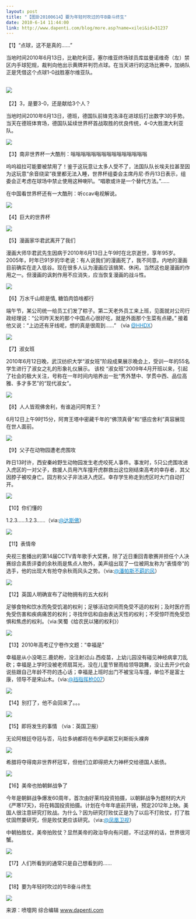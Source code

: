 ```yaml
---
layout: post
title: "【图卦20100614】要为年轻时吹过的牛B奋斗终生"
date: 2010-6-14 11:44:00
link: http://www.dapenti.com/blog/more.asp?name=xilei&id=31237
---
```


<div class="oblog_text" align="left">
<p>【1】“点球，这不是真的……”</p>
<p>当地时间2010年6月13日，比勒陀利亚，塞尔维亚终场球员库兹曼诺维奇（左）禁区内手球犯规，裁判向他出示黄牌并判罚点球。在当天进行的这场比赛中，加纳队正是凭借这个点球1-0战胜塞尔维亚队。</p>
<p><br><a><img style="BORDER-BOTTOM-COLOR: #000000; BORDER-TOP-COLOR: #000000; BORDER-RIGHT-COLOR: #000000; BORDER-LEFT-COLOR: #000000" border="0" src="http://ptimg.org:88/dapenti/085379791c4a/9z105rpc.jpg">　</a></p>
<p>【2】3，是要3-0，还是献给3个人？</p>
<p>当地时间2010年6月13日，德班，德国队前锋克洛泽在进球后打出数字3的手势。当天在德班体育场，德国队延续世界杯首战取胜的优良传统，4-0大胜澳大利亚队。</p>
<p><img style="BORDER-BOTTOM-COLOR: #000000; BORDER-TOP-COLOR: #000000; BORDER-RIGHT-COLOR: #000000; BORDER-LEFT-COLOR: #000000" border="0" src="http://ptimg.org:88/dapenti/202869791cf7/19atgwvp.jpg"></p>
<p>【3】南非世界杯一大酷刑：嗡嗡嗡嗡嗡嗡嗡嗡嗡嗡嗡嗡嗡嗡嗡</p>
<p>呜呜祖拉可能要被禁用了！鉴于这玩意让太多人受不了，法国队队长埃夫拉甚至因为这玩意“余音绕梁”夜里都无法入睡，世界杯组委会主席丹尼·乔丹13日表示，组委会正考虑在球场中禁止使用这种喇叭。“唱歌或许是一个替代方法。”……</p>
<p>在中国看世界杯还有一大酷刑：听ccav电视解说。</p>
<p><img style="BORDER-BOTTOM-COLOR: #000000; BORDER-TOP-COLOR: #000000; BORDER-RIGHT-COLOR: #000000; BORDER-LEFT-COLOR: #000000" border="0" src="http://ptimg.org:88/dapenti/396149791f71/i2vujvl4.jpg"></p>
<p>【4】巨大的世界杯</p>
<p><img style="BORDER-BOTTOM-COLOR: #000000; BORDER-TOP-COLOR: #000000; BORDER-RIGHT-COLOR: #000000; BORDER-LEFT-COLOR: #000000" border="0" src="http://ptimg.org:88/dapenti/72556979272a/duxvn8t5.jpg"></p>
<p>【5】漫画家华君武离开了我们</p>
<p>漫画大师华君武先生因病于2010年6月13日上午9时在北京逝世，享年95岁。2005年，时年已91岁的华老说：有人说我们的漫画死了，我不同意。内地的漫画目前确实在走入低谷。现在很多人认为漫画应该搞笑、休闲，当然这也是漫画的作用之一。但漫画的讽刺作用不应消失，应当恢复漫画的战斗性。</p>
<p><img style="BORDER-BOTTOM-COLOR: #000000; BORDER-TOP-COLOR: #000000; BORDER-RIGHT-COLOR: #000000; BORDER-LEFT-COLOR: #000000" border="0" src="http://ptimg.org:88/dapenti/45942979281c/427cu2fl.jpg"></p>
<p>【6】万水千山粽是情, 糖馅肉馅啥都行</p>
<p>端午节，某公司统一给员工们发了粽子。第二天老外员工来上班，见面就对公司行政经理说：“公司昨天发的那个中国点心很好吃，就是外面那个生菜有点硬。” 接着他又说：“上边还有牙线呢，想的真是很周到……” （via <a href="http://t.sina.com.cn/n/HHDX"><font color="#0082cb">@HHDX</font></a>）<br></p>
<p><img style="BORDER-BOTTOM-COLOR: #000000; BORDER-TOP-COLOR: #000000; BORDER-RIGHT-COLOR: #000000; BORDER-LEFT-COLOR: #000000" border="0" src="http://ptimg.org:88/dapenti/98055979286a/i1um1bp8.jpg"></p>
<p>【7】淑女班</p>
<p>2010年6月12日晚，武汉纺织大学“淑女班”阶段成果展示晚会上，受训一年的55名学生进行了淑女之礼的形象礼仪展示。 该校 “淑女班”2009年4月开班以来，引起了社会的极大关注，号称在一年时间内培养出一批“秀外慧中、学贯中西、品位高雅、多才多艺”的“现代淑女”。</p>
<p><img style="BORDER-BOTTOM-COLOR: #000000; BORDER-TOP-COLOR: #000000; BORDER-RIGHT-COLOR: #000000; BORDER-LEFT-COLOR: #000000" border="0" src="http://ptimg.org:88/dapenti/701239792a9c/ykfto8tf.jpg"></p>
<p>【8】人人皆观佛舍利，有谁追问阿育王？</p>
<p>6月12日上午9时15分，阿育王塔中密藏千年的“佛顶真骨”和“感应舍利”真容展现在世人面前。</p>
<p><img style="BORDER-BOTTOM-COLOR: #000000; BORDER-TOP-COLOR: #000000; BORDER-RIGHT-COLOR: #000000; BORDER-LEFT-COLOR: #000000" border="0" src="http://ptimg.org:88/dapenti/274279792cf3/exf8x0v0.jpg"></p>
<p>【9】父子在动物园遭老虎围攻</p>
<p>昨日13时许，西安秦岭野生动物园发生老虎咬死人事件。事发时，5只公虎围攻进入虎区的一对父子，救援人员用汽车撞开虎群救出这位刚结束高考的幸存者，其父因脖子被咬身亡。园方称父子非法进入虎区。幸存学生称走到虎区时大门自动打开。</p>
<p><img style="BORDER-BOTTOM-COLOR: #000000; BORDER-TOP-COLOR: #000000; BORDER-RIGHT-COLOR: #000000; BORDER-LEFT-COLOR: #000000" border="0" src="http://ptimg.org:88/dapenti/018409792d3d/tzrra71v.jpg"></p>
<p>【10】你们懂的</p>
<p>1.2.3……1.2.3……（via:<a href="http://t.sina.com.cn/1407610494"><font color="#0082cb">@达斯佛</font></a>）</p>
<p><img style="BORDER-BOTTOM-COLOR: #000000; BORDER-TOP-COLOR: #000000; BORDER-RIGHT-COLOR: #000000; BORDER-LEFT-COLOR: #000000" border="0" src="http://ptimg.org:88/dapenti/535519792e44/vhy8n0q9.jpg"></p>
<p>【11】表情帝</p>
<p>央视三套播出的第14届CCTV青年歌手大奖赛，除了近日重回青歌赛并担任个人决赛综合素质评委的余秋雨是焦点人物外，美声组出现了一位被网友称为“表情帝”的选手，他的出现大有抢夺余秋雨风头之势。（via:<a href="http://t.sina.com.cn/1639650452"><font color="#0082cb">@潘帕斯不羁的风</font></a>）</p>
<p><img style="BORDER-BOTTOM-COLOR: #000000; BORDER-TOP-COLOR: #000000; BORDER-RIGHT-COLOR: #000000; BORDER-LEFT-COLOR: #000000" border="0" src="http://ptimg.org:88/dapenti/268279792f0f/v976bg8r.jpg"></p>
<p>【12】英国人明确宣布了动物拥有的五大权利</p>
<p>足够食物和饮水而免受饥渴的权利；足够活动空间而免受不适的权利；及时医疗而免受伤害和疾病痛苦的权利；寻找伴侣和自由表达天性的权利；不受惊吓而免受恐惧和焦虑的权利。（via:笑蜀《给农民以猪的权利》）</p>
<p><img style="BORDER-BOTTOM-COLOR: #000000; BORDER-TOP-COLOR: #000000; BORDER-RIGHT-COLOR: #000000; BORDER-LEFT-COLOR: #000000" border="0" src="http://ptimg.org:88/dapenti/129049793072/g01sqy66.jpg"></p>
<p>【13】2010年高考辽宁卷作文题：“幸福是”</p>
<p>幸福是从小没喝三.鹿奶粉，没注射过山.西疫苗，上幼儿园没有碰见神经病拿刀乱砍；幸福是上学时没被老师扇耳光，没在儿童节冒雨给领导跳舞，没让去开少代会说些跟自己年龄不符的违心话；幸福是上班时出门不被宝马车撞，单位不是富士康，领导不是宋山木。（via:<a href="http://t.sina.com.cn/1421839964"><font color="#0082cb">@裆指挥枪007</font></a>）</p>
<p><img style="BORDER-BOTTOM-COLOR: #000000; BORDER-TOP-COLOR: #000000; BORDER-RIGHT-COLOR: #000000; BORDER-LEFT-COLOR: #000000" border="0" src="http://ptimg.org:88/dapenti/1620597930ff/9fqi5r4r.jpg"></p>
<p>【14】别打了，他不会回来了。。。</p>
<p><img style="BORDER-BOTTOM-COLOR: #000000; BORDER-TOP-COLOR: #000000; BORDER-RIGHT-COLOR: #000000; BORDER-LEFT-COLOR: #000000" border="0" src="http://ptimg.org:88/dapenti/421209793174/1p9h3kuf.jpg"></p>
<p>【15】即将发生的事情 （via：英国卫报）</p>
<p>无论阿根廷夺冠与否，马拉多纳都将在布伊诺斯艾利斯街头裸奔</p>
<p><img style="BORDER-BOTTOM-COLOR: #000000; BORDER-TOP-COLOR: #000000; BORDER-RIGHT-COLOR: #000000; BORDER-LEFT-COLOR: #000000" border="0" src="http://ptimg.org:88/dapenti/6359697931de/toeu0rsb.jpg"></p>
<p>希腊将夺得南非世界杯冠军，但他们立即得把大力神杯交给德国人抵债。</p>
<p><img style="BORDER-BOTTOM-COLOR: #000000; BORDER-TOP-COLOR: #000000; BORDER-RIGHT-COLOR: #000000; BORDER-LEFT-COLOR: #000000" border="0" src="http://ptimg.org:88/dapenti/275539793212/i06lj1q9.jpg"></p>
<p>【16】美帝也拍朝鲜战争了</p>
<p>今年是朝鲜战争爆发60周年，首次由好莱坞投资拍摄，以朝鲜战争为题材的大片《严寒17天》，将在韩国投资拍摄。计划在今年年底前开镜，预定2012年上映。美国人很注意研究打败战。为什么？因为研究打败仗正是为了以后不打败仗，打了胜仗固然要研究，但是败仗更应该研究。（via:<a href="http://t.sina.com.cn/1643971635"><font color="#0082cb">@凤凰卫视</font></a>）</p>
<p>中朝拍胜仗，美帝拍败仗？显然美帝的政治导向有问题，不过这样的话，世界很河蟹。</p>
<p><img style="BORDER-BOTTOM-COLOR: #000000; BORDER-TOP-COLOR: #000000; BORDER-RIGHT-COLOR: #000000; BORDER-LEFT-COLOR: #000000" border="0" src="http://ptimg.org:88/dapenti/55447979341a/oz3vmxrm.jpg"></p>
<p>【17】人们所看到的通常只是自己想看到的…… </p>
<p><img style="BORDER-BOTTOM-COLOR: #000000; BORDER-TOP-COLOR: #000000; BORDER-RIGHT-COLOR: #000000; BORDER-LEFT-COLOR: #000000" border="0" src="http://ptimg.org:88/dapenti/688049793543/99jb1tj8.jpg"></p>
<p>【18】要为年轻时吹过的牛B奋斗终生</p>
<p><img style="BORDER-BOTTOM-COLOR: #000000; BORDER-TOP-COLOR: #000000; BORDER-RIGHT-COLOR: #000000; BORDER-LEFT-COLOR: #000000" border="0" src="http://ptimg.org:88/dapenti/567839792dbc/smkp6o2k.jpg"></p>
<p>来源：喷嚏网 综合编辑 <a href="http://www.dapenti.com">www.dapenti.com</a></p>
</div>